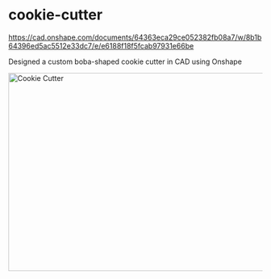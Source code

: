 # cookie-cutter

https://cad.onshape.com/documents/64363eca29ce052382fb08a7/w/8b1b64396ed5ac5512e33dc7/e/e6188f18f5fcab97931e66be

Designed a custom boba-shaped cookie cutter in CAD using Onshape

<img width="520" height="392" alt="Cookie Cutter" src="https://github.com/user-attachments/assets/5239fb99-5aa1-41e3-9e65-2e86836774e6" />
